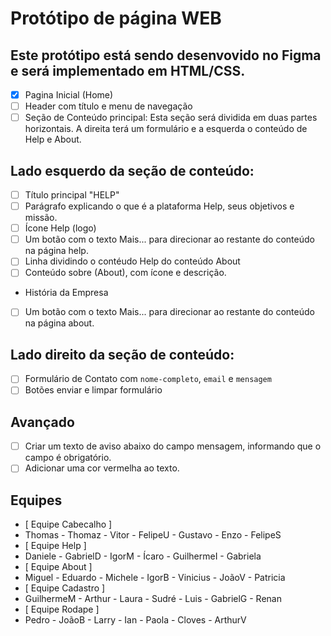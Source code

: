 # Protótipo de página WEB

## Este protótipo está sendo desenvovido no Figma e será implementado  em HTML/CSS.

- [x] Pagina Inicial (Home)
- [ ] Header com título e menu de navegação
- [ ] Seção de Conteúdo  principal: Esta seção será dividida em duas partes horizontais.  A direita terá um formulário e a esquerda o conteúdo de Help e About.
## Lado esquerdo da seção de conteúdo:
- [ ] Título principal "HELP"
- [ ] Parágrafo explicando o que é a plataforma Help, seus objetivos e missão.
 - [ ] Ícone  Help (logo)
 - [ ] Um botão com o texto Mais...  para direcionar  ao restante do conteúdo na página help.
 - [ ] Linha dividindo o contéudo Help  do conteúdo About
 - [ ] Conteúdo sobre (About), com ícone e descrição.
 * História da Empresa
 - [ ] Um botão com o texto Mais...  para direcionar  ao restante do conteúdo na página about.
 ## Lado direito da seção de conteúdo:
 - [ ] Formulário de Contato com `nome-completo`, `email` e `mensagem`
 - [ ] Botões enviar e limpar formulário
 ## Avançado
  - [ ] Criar um texto de aviso abaixo do campo  mensagem, informando que o campo  é   obrigatório.
  - [ ] Adicionar uma cor vermelha ao texto.

   ## Equipes

- [ Equipe Cabecalho ]
- Thomas - Thomaz - Vitor - FelipeU - Gustavo - Enzo - FelipeS
- [ Equipe Help ]
- Daniele - GabrielD - IgorM - Ícaro - GuilhermeI - Gabriela
- [ Equipe About ]
- Miguel - Eduardo - Michele - IgorB - Vinicius - JoãoV - 	Patricia
- [ Equipe Cadastro ]
- GuilhermeM - Arthur - Laura - Sudré -  Luis - GabrielG - Renan
- [ Equipe Rodape ]
- Pedro - JoãoB - Larry - Ian - Paola - Cloves - ArthurV